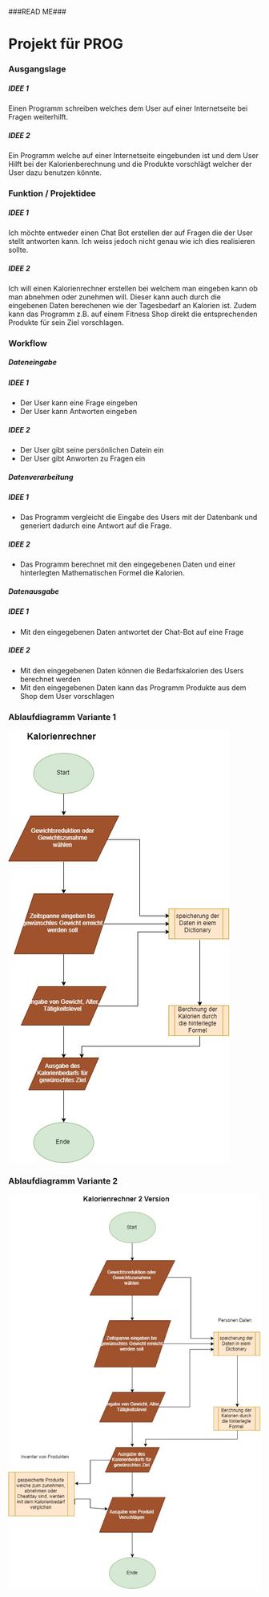 ###READ ME###

# Projekt für PROG

### Ausgangslage

##### **IDEE 1**
Einen Programm schreiben welches dem User auf einer Internetseite bei Fragen weiterhilft.

##### **IDEE 2**
Ein Programm welche auf einer Internetseite eingebunden ist und dem User Hilft bei der Kalorienberechnung und die Produkte vorschlägt welcher der User dazu benutzen könnte.


### Funktion / Projektidee

##### **IDEE 1**
Ich möchte entweder einen Chat Bot erstellen der auf Fragen die der User stellt antworten kann. Ich weiss jedoch nicht genau wie ich dies realisieren sollte.

##### **IDEE 2**
Ich will einen Kalorienrechner erstellen bei welchem man eingeben kann ob man abnehmen oder zunehmen will. Dieser kann auch durch die eingebenen Daten berechenen wie der Tagesbedarf an Kalorien ist. Zudem kann das Programm z.B. auf einem Fitness Shop direkt die entsprechenden Produkte für sein Ziel vorschlagen.

### Workflow
##### Dateneingabe
##### **IDEE 1**
  - Der User kann eine Frage eingeben 
  - Der User kann Antworten eingeben

##### **IDEE 2**
  - Der User gibt seine persönlichen Datein ein
  - Der User gibt Anworten zu Fragen ein

##### Datenverarbeitung
##### **IDEE 1**
  - Das Programm vergleicht die Eingabe des Users mit der Datenbank und generiert dadurch eine Antwort auf die Frage.

##### **IDEE 2**
  - Das Programm berechnet mit den eingegebenen Daten und einer hinterlegten Mathematischen Formel die Kalorien.
  
##### Datenausgabe
##### **IDEE 1**
  - Mit den eingegebenen Daten antwortet der Chat-Bot auf eine Frage

##### **IDEE 2**
  - Mit den eingegebenen Daten können die Bedarfskalorien des Users berechnet werden
  - Mit den eingegebenen Daten kann das Programm Produkte aus dem Shop dem User vorschlagen

### **Ablaufdiagramm Variante 1**

 ![Ablaufdiagramm](Kalorienrechner.jpg)

### **Ablaufdiagramm Variante 2**

 ![Ablaufdiagramm2](Kalorienrechner2.jpg)
